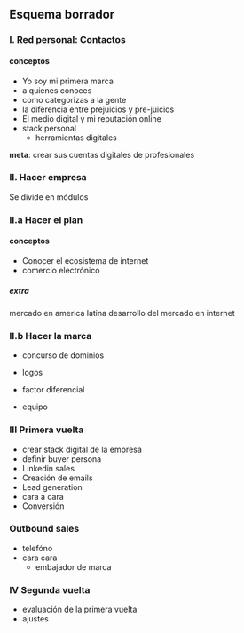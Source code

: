 ## Esquema borrador

### I. Red personal: Contactos

#### conceptos

- Yo soy mi primera marca
- a quienes conoces
- como categorizas a la gente
- la diferencia entre prejuicios y pre-juicios
- El medio digital y mi reputación online
- stack personal
  - herramientas digitales

**meta**: crear sus cuentas digitales de profesionales

### II. Hacer empresa

Se divide en módulos

### II.a Hacer el plan

#### conceptos

- Conocer el ecosistema de internet
- comercio electrónico

##### extra

mercado en america latina
desarrollo del mercado en internet

### II.b Hacer la marca

- concurso de dominios

- logos
- factor diferencial
- equipo

### III Primera vuelta

- crear stack digital de la empresa
- definir buyer persona
- Linkedin sales
- Creación de emails
- Lead generation
- cara a cara
- Conversión

### Outbound sales

- telefóno
- cara cara
  - embajador de marca

### IV Segunda vuelta

- evaluación de la primera vuelta
- ajustes

